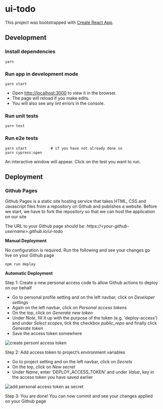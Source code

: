 # ui-todo

This project was bootstrapped with [Create React App](https://github.com/facebook/create-react-app).

## Development

### Install dependencies

```
yarn
```

### Run app in development mode

```
yarn start
```

- Open [http://localhost:3000](http://localhost:3000) to view it in the browser.
- The page will reload if you make edits.<br />
- You will also see any lint errors in the console.

### Run unit tests

```
yarn test
```

### Run e2e tests

```
yarn start           # if you have not already done so
yarn cypress:open
```

An interactive window will appear. Click on the test you want to run.

## Deployment

### Github Pages
Github Pages is a static site hosting service that takes HTML, CSS and Javascript files from a repository on Github and publishes a website. Before we start, we have to fork the repository so that we can host the application on our site

The URL to your Github page should be: _https://\<your-github-username\>.github.io/ui-todo_

**Manual Deployment**

No configuration is required. Run the following and see your changes go live on your Github page

```
npm run deploy
```

**Automatic Deployment**

Step 1: Create a new personal access code to allow Github actions to deploy on our behalf
* Go to personal profile setting and on the left navbar, click on _Developer settings_
* Again on the left navbar, click on _Personal access tokens_
* On the top, click on _Generate new token_
* Under _Note_, fill it up with the purpose of the token (e.g. 'deploy-access') and under _Select scopes_, tick the checkbox _public_repo_ and finally click _Generate token_
* Save the access token somewhere

![create personl access token]("./assets/images/create-personal-access-token.png")

Step 2: Add access token to project’s environment variables
* Go to project setting and on the left navbar, click on _Secrets_
* On the top, click on _New secret_
* Under _Name_, enter ‘DEPLOY_ACCESS_TOKEN’ and under _Value_, key in the access token you have saved earlier

![add personal access token as secret]("./assets/images/add-personal-access-token-as-secret.png")

Step 3: You are done! You can now commit and see your changes applied on your Github page
